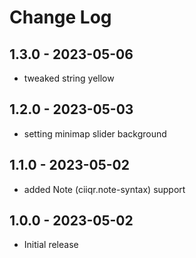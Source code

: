# Change Log

## 1.3.0 - 2023-05-06

-   tweaked string yellow

## 1.2.0 - 2023-05-03

-   setting minimap slider background

## 1.1.0 - 2023-05-02

-   added Note (ciiqr.note-syntax) support

## 1.0.0 - 2023-05-02

-   Initial release
